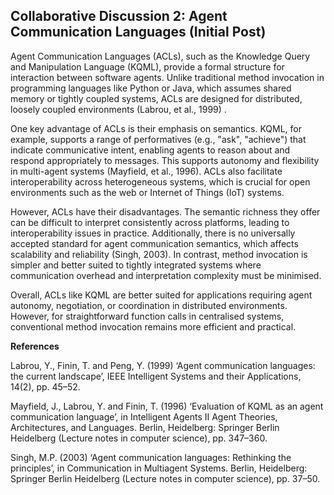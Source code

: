 ## Collaborative Discussion 2: Agent Communication Languages (Initial Post)


Agent Communication Languages (ACLs), such as the Knowledge Query and Manipulation Language (KQML), provide a formal structure for interaction between software agents. Unlike traditional method invocation in programming languages like Python or Java, which assumes shared memory or tightly coupled systems, ACLs are designed for distributed, loosely coupled environments (Labrou, et al., 1999) .

One key advantage of ACLs is their emphasis on semantics. KQML, for example, supports a range of performatives (e.g., "ask", "achieve") that indicate communicative intent, enabling agents to reason about and respond appropriately to messages. This supports autonomy and flexibility in multi-agent systems (Mayfield, et al., 1996). ACLs also facilitate interoperability across heterogeneous systems, which is crucial for open environments such as the web or Internet of Things (IoT) systems.

However, ACLs have their disadvantages. The semantic richness they offer can be difficult to interpret consistently across platforms, leading to interoperability issues in practice. Additionally, there is no universally accepted standard for agent communication semantics, which affects scalability and reliability (Singh, 2003). In contrast, method invocation is simpler and better suited to tightly integrated systems where communication overhead and interpretation complexity must be minimised.

Overall, ACLs like KQML are better suited for applications requiring agent autonomy, negotiation, or coordination in distributed environments. However, for straightforward function calls in centralised systems, conventional method invocation remains more efficient and practical.


**References**

Labrou, Y., Finin, T. and Peng, Y. (1999) ‘Agent communication languages: the current landscape’, IEEE Intelligent Systems and their Applications, 14(2), pp. 45–52.

Mayfield, J., Labrou, Y. and Finin, T. (1996) ‘Evaluation of KQML as an agent communication language’, in Intelligent Agents II Agent Theories, Architectures, and Languages. Berlin, Heidelberg: Springer Berlin Heidelberg (Lecture notes in computer science), pp. 347–360.

Singh, M.P. (2003) ‘Agent communication languages: Rethinking the principles’, in Communication in Multiagent Systems. Berlin, Heidelberg: Springer Berlin Heidelberg (Lecture notes in computer science), pp. 37–50.